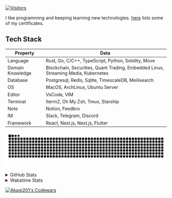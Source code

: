<!-- markdownlint-disable MD041 MD010 MD033 -->
[![Visitors](https://api.visitorbadge.io/api/daily?path=Akagi201%2FAkagi201&label=Visitors%20Today&countColor=%2337d67a)](https://visitorbadge.io/status?path=Akagi201%2FAkagi201)

I like programming and keeping learning new technologies. [here](https://github.com/Akagi201/blockchain) lists some of my certificates.

## Tech Stack

| Property         	| Data                                                                               	|
|------------------	|------------------------------------------------------------------------------------	|
| Language         	| Rust, Go, C/C++, TypeScript, Python, Solidity, Move                                 |
| Domain Knowledge 	| Blockchain, Securities, Quant Trading, Embedded Linux, Streaming Media, Kubernetes 	|
| Database         	| Postgresql, Redis, Sqlite, TimescaleDB, Meilisearch                                 |
| OS               	| MacOS, ArchLinux, Ubuntu Server                                                     |
| Editor           	| VsCode, VIM                                                                        	|
| Terminal          | Iterm2, Oh My Zsh, Tmux, Starship                                                   |
| Note             	| Notion, Feedbro                                                                    	|
| IM               	| Slack, Telegram, Discord                                                            |
| Framework         | React, Nest.js, Next.js, Flutter                                                   	|

[![github contribution grid snake animation](https://raw.githubusercontent.com/Akagi201/Akagi201/output/github-contribution-grid-snake.svg#gh-light-mode-only)](https://github.com/Akagi201)

<details>
<summary>GitHub Stats</summary>
  <a href="https://github.com/Akagi201"><img alt="Profile Detail" src="https://raw.githubusercontent.com/Akagi201/Akagi201/master/profile-summary-card-output/dracula/0-profile-details.svg" /></a>
  <a href="https://github.com/Akagi201"><img alt="Github Stats" src="https://raw.githubusercontent.com/Akagi201/Akagi201/master/profile-summary-card-output/dracula/3-stats.svg" /></a>
  <a href="https://github.com/Akagi201"><img alt="Lang By Commits" src="https://raw.githubusercontent.com/Akagi201/Akagi201/master/profile-summary-card-output/dracula/2-most-commit-language.svg" /></a>
</details>

<details>
<summary>Wakatime Stats</summary>
<br>

<!--START_SECTION:waka-->
![Code Time](http://img.shields.io/badge/Code%20Time-632%20hrs%2022%20mins-blue)

**I'm a Night 🦉** 

```text
🌞 Morning    22 commits     █░░░░░░░░░░░░░░░░░░░░░░░░   6.29% 
🌆 Daytime    91 commits     ██████░░░░░░░░░░░░░░░░░░░   26.0% 
🌃 Evening    157 commits    ███████████░░░░░░░░░░░░░░   44.86% 
🌙 Night      80 commits     █████░░░░░░░░░░░░░░░░░░░░   22.86%

```
📅 **I'm Most Productive on Tuesday** 

```text
Monday       50 commits     ███░░░░░░░░░░░░░░░░░░░░░░   14.29% 
Tuesday      72 commits     █████░░░░░░░░░░░░░░░░░░░░   20.57% 
Wednesday    36 commits     ██░░░░░░░░░░░░░░░░░░░░░░░   10.29% 
Thursday     43 commits     ███░░░░░░░░░░░░░░░░░░░░░░   12.29% 
Friday       53 commits     ███░░░░░░░░░░░░░░░░░░░░░░   15.14% 
Saturday     51 commits     ███░░░░░░░░░░░░░░░░░░░░░░   14.57% 
Sunday       45 commits     ███░░░░░░░░░░░░░░░░░░░░░░   12.86%

```


📊 **This Week I Spent My Time On** 

```text
⌚︎ Time Zone: Asia/Shanghai

💬 Programming Languages: 
sh                       10 hrs 16 mins      ██████████░░░░░░░░░░░░░░░   41.24% 
Rust                     9 hrs 40 mins       █████████░░░░░░░░░░░░░░░░   38.85% 
Other                    1 hr 58 mins        ██░░░░░░░░░░░░░░░░░░░░░░░   7.94% 
JSON                     29 mins             ░░░░░░░░░░░░░░░░░░░░░░░░░   1.98% 
TOML                     28 mins             ░░░░░░░░░░░░░░░░░░░░░░░░░   1.9%

🔥 Editors: 
VS Code                  14 hrs 7 mins       ██████████████░░░░░░░░░░░   56.75% 
Zsh                      10 hrs 16 mins      ██████████░░░░░░░░░░░░░░░   41.24% 
Google Calendar          30 mins             ░░░░░░░░░░░░░░░░░░░░░░░░░   2.01%

💻 Operating System: 
Linux                    14 hrs 23 mins      ██████████████░░░░░░░░░░░   57.8% 
Mac                      10 hrs              ██████████░░░░░░░░░░░░░░░   40.19% 
Unknown OS               30 mins             ░░░░░░░░░░░░░░░░░░░░░░░░░   2.01%

```

**I Mostly Code in Go** 

```text
Go                       37 repos            ███████████░░░░░░░░░░░░░░   46.84% 
Rust                     15 repos            ████░░░░░░░░░░░░░░░░░░░░░   18.99% 
JavaScript               8 repos             ██░░░░░░░░░░░░░░░░░░░░░░░   10.13% 
TypeScript               8 repos             ██░░░░░░░░░░░░░░░░░░░░░░░   10.13% 
Python                   2 repos             ░░░░░░░░░░░░░░░░░░░░░░░░░   2.53%

```



 Last Updated on 14/12/2022 15:35:50 UTC
<!--END_SECTION:waka-->

</details>

<a href="https://www.codewars.com/users/Akagi201"><img alt="Akagi201's Codewars" src="https://www.codewars.com/users/Akagi201/badges/small"></a>
